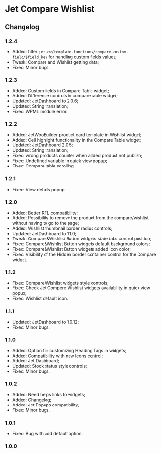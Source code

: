 # Jet Compare Wishlist

## Changelog

### 1.2.4
* Added: filter `jet-cw/template-functions/compare-custom-field/$field_key` for handling custom fields values;
* Tweak: Compare and Wishlist getting data;
* Fixed: Minor bugs.

### 1.2.3
* Added: Custom fields in Compare Table widget;
* Added: Difference controls in compare table widget;
* Updated: JetDashboard to 2.0.6;
* Updated: String translation;
* Fixed: WPML module error.

### 1.2.2
* Added: JetWooBuilder product card template in Wishlist widget;
* Added: Cell highlight functionality in the Compare Table widget;
* Updated: JetDashboard 2.0.5;
* Updated: String translation;
* Fixed: wrong products counter when added product not publish;
* Fixed: Undefined variable in quick view popup;
* Fixed: Compare table scrolling.

### 1.2.1
* Fixed: View details popup.

### 1.2.0
* Added: Better RTL compatibility;
* Added: Possibility to remove the product from the compare/wishlist without having to go to the page;
* Added: Wishlist thumbnail border radius controls;
* Updated: JetDashboard to 1.1.0;
* Tweak: Compare&Wishlist Button widgets state tabs control position;
* Fixed: Compare&Wishlist Button widgets default background colors;
* Fixed: Compare&Wishlist Button widgets added icon color;
* Fixed: Visibility of the Hidden border container control for the Compare widget.

### 1.1.2
* Fixed: Compare/Wishlist widgets style controls;
* Fixed: Check Jet Compere Wishlist widgets availability in quick view popup;
* Fixed: Wishlist default icon.

### 1.1.1
* Updated: JetDashboard to 1.0.12;
* Fixed: Minor bugs.

### 1.1.0
* Added: Option for customizing Heading Tags in widgets;
* Added: Compatibility with new Icons control;
* Added: Jet Dashboard;
* Updated: Stock status style controls;
* Fixed: Minor bugs.

### 1.0.2
* Added: Need helps links to widgets;
* Added: Changelog;
* Added: Jet Popups compatibility;
* Fixed: Minor bugs.

### 1.0.1
* Fixed: Bug with add default option.

### 1.0.0